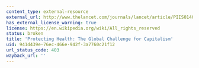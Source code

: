 ```yaml
---
content_type: external-resource
external_url: http://www.thelancet.com/journals/lancet/article/PIIS0140-6736(13)62712-9
has_external_license_warning: true
license: https://en.wikipedia.org/wiki/All_rights_reserved
status: broken
title: 'Protecting Health: The Global Challenge for Capitalism'
uid: 941d439e-76ec-466e-942f-3a7760c21f12
url_status_code: 403
wayback_url: ''
---
```

